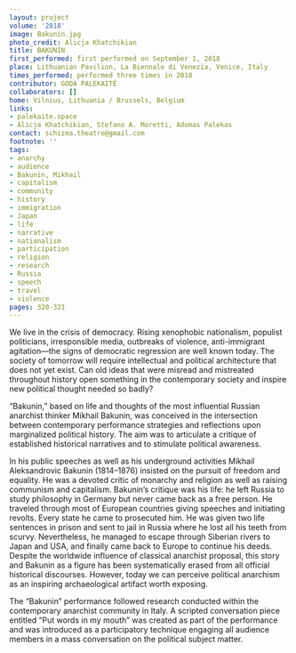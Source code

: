 ```yaml
---
layout: project
volume: '2018'
image: Bakunin.jpg
photo_credit: Alicja Khatchikian
title: BAKUNIN
first_performed: first performed on September 1, 2018
place: Lithuanian Pavilion, La Biennale di Venezia, Venice, Italy
times_performed: performed three times in 2018
contributor: GODA PALEKAITÉ
collaborators: []
home: Vilnius, Lithuania / Brussels, Belgium
links:
- palekaite.space
- Alicja Khatchikian, Stefano A. Moretti, Adomas Palekas
contact: schizma.theatre@gmail.com
footnote: ''
tags:
- anarchy
- audience
- Bakunin, Mikhail
- capitalism
- community
- history
- immigration
- Japan
- life
- narrative
- nationalism
- participation
- religion
- research
- Russia
- speech
- travel
- violence
pages: 320-321
---
```




We live in the crisis of democracy. Rising xenophobic nationalism, populist politicians, irresponsible media, outbreaks of violence, anti-immigrant agitation—the signs of democratic regression are well known today. The society of tomorrow will require intellectual and political architecture that does not yet exist. Can old ideas that were misread and mistreated throughout history open something in the contemporary society and inspire new political thought needed so badly?

“Bakunin,” based on life and thoughts of the most influential Russian anarchist thinker Mikhail Bakunin, was conceived in the intersection between contemporary performance strategies and reflections upon marginalized political history. The aim was to articulate a critique of established historical narratives and to stimulate political awareness.

In his public speeches as well as his underground activities Mikhail Aleksandrovic Bakunin (1814–1876) insisted on the pursuit of freedom and equality. He was a devoted critic of monarchy and religion as well as raising communism and capitalism. Bakunin’s critique was his life: he left Russia to study philosophy in Germany but never came back as a free person. He traveled through most of European countries giving speeches and initiating revolts. Every state he came to prosecuted him. He was given two life sentences in prison and sent to jail in Russia where he lost all his teeth from scurvy. Nevertheless, he managed to escape through Siberian rivers to Japan and USA, and finally came back to Europe to continue his deeds. Despite the worldwide influence of classical anarchist proposal, this story and Bakunin as a figure has been systematically erased from all official historical discourses. However, today we can perceive political anarchism as an inspiring archaeological artifact worth exposing.

The “Bakunin” performance followed research conducted within the contemporary anarchist community in Italy. A scripted conversation piece entitled “Put words in my mouth” was created as part of the performance and was introduced as a participatory technique engaging all audience members in a mass conversation on the political subject matter.
